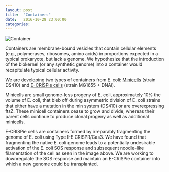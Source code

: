 ```yaml
---
layout: post
title:  "Containers"
date:   2016-10-28 23:00:00
categories:
---
```

![Container](/engineering/images/Figure2-Containers.png)

Containers are membrane-bound vesicles that contain cellular elements (e.g., polymerases, ribosomes, amino acids) in proportions expected in a typical prokaryote, but lack a genome. We hypothesize that the introduction of the biokernel (or any synthetic genome) into a container would recapitulate typical cellular activity.

We are developing two types of containers from E. coli: [Minicells](http://buildacell.io/engineering/2016/10/28/containers-minicells.html) (strain DS410) and [E-CRISPie cells](http://buildacell.io/engineering/containers-ecrispie.html) (strain MG1655 + DNAi).

Minicells are small genome-less progeny of E. coli, approximately 10% the volume of E. coli, that bleb off during asymmetric division of E. coli strains that either have a mutation in the min system (DS410) or are overexpressing ftsZ. These minicell containers cease to grow and divide, whereas their parent cells continue to produce clonal progeny as well as additional minicells.

E-CRISPie cells are containers formed by irreparably fragmenting the genome of E. coli using Type I-E CRISPR/Cas3. We have found that fragmenting the native E. coli genome leads to a potentially undesirable activation of the E. coli SOS response and subsequent noodle-like filamentation of the cell as seen in the image above. We are working to downregulate the SOS response and maintain an E-CRISPie container into which a new genome could be transplanted.


[^1]: Footnote one
